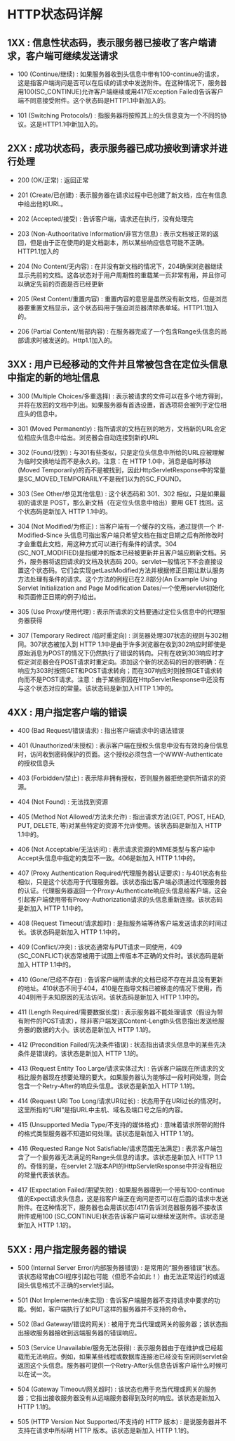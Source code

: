 # HTTP状态码详解

## 1XX : 信息性状态码，表示服务器已接收了客户端请求，客户端可继续发送请求
- 100 (Continue/继续) : 如果服务器收到头信息中带有100-continue的请求，这是指客户端询问是否可以在后续的请求中发送附件。在这种情况下，服务器用100(SC_CONTINUE)允许客户端继续或用417(Exception Failed)告诉客户端不同意接受附件。这个状态码是HTTP1.1中新加入的。

- 101 (Switching Protocols/) : 指服务器将按照其上的头信息变为一个不同的协议。这是HTTP1.1中新加入的。


## 2XX : 成功状态码，表示服务器已成功接收到请求并进行处理
- 200 (OK/正常) : 返回正常

- 201 (Create/已创建) : 表示服务器在请求过程中已创建了新文档，应在有信息中给出他的URL。

- 202 (Accepted/接受) : 告诉客户端，请求还在执行，没有处理完

- 203 (Non-Authooritative Information/非官方信息) : 表示文档被正常的返回，但是由于正在使用的是文档副本，所以某些响应信息可能不正确。HTTP1.1加入的

- 204 (No Content/无内容) : 在并没有新文档的情况下，204确保浏览器继续显示先前的文档。这各状态对于用户周期性的重载某一页非常有用，并且你可以确定先前的页面是否已经更新

- 205 (Rest Content/重置内容) : 重置内容的意思是虽然没有新文档，但是浏览器要重置文档显示，这个状态码用于强迫浏览器清除表单域。HTTP1.1加入的。

- 206 (Partial Content/局部内容) : 在服务器完成了一个包含Range头信息的局部请求时被发送的。Http1.1加入的。


## 3XX : 用户已经移动的文件并且常被包含在定位头信息中指定的新的地址信息
- 300 (Multiple Choices/多重选择) :  表示被请求的文件可以在多个地方得到，并将在放回的文档中列出。如果服务器有首选设置，首选项将会被列于定位相应头的信息中。

- 301 (Moved Permanently) : 指所请求的文档在别的地方，文档新的URL会定位相应头信息中给出。浏览器会自动连接到新的URL

- 302 (Found/找到) : 与301有些类似，只是定位头信息中所给的URL应被理解为临时交换地址而不是永久的。注意：在 HTTP 1.0中，消息是临时移动(Moved Temporarily)的而不是被找到，因此HttpServletResponse中的常量是SC_MOVED_TEMPORARILY不是我们以为的SC_FOUND。

- 303 (See Other/参见其他信息) : 这个状态码和 301、302 相似，只是如果最初的请求是 POST，那么新文档（在定位头信息中给出）要用 GET 找回。这个状态码是新加入 HTTP 1.1中的。

- 304 (Not Modified/为修正) : 当客户端有一个缓存的文档，通过提供一个 If-Modified-Since 头信息可指出客户端只希望文档在指定日期之后有所修改时才会重载此文档，用这种方式可以进行有条件的请求。304 (SC_NOT_MODIFIED)是指缓冲的版本已经被更新并且客户端应刷新文档。另外，服务器将返回请求的文档及状态码 200。servlet一般情况下不会直接设置这个状态码。它们会实现getLastModified方法并根据修正日期让默认服务方法处理有条件的请求。这个方法的例程已在2.8部分(An Example Using Servlet Initialization and Page Modification Dates/一个使用servlet初始化和页面修正日期的例子)给出。

- 305 (Use Proxy/使用代理) : 表示所请求的文档要通过定位头信息中的代理服务器获得

- 307 (Temporary Redirect /临时重定向) : 浏览器处理307状态的规则与302相同。307状态被加入到 HTTP 1.1中是由于许多浏览器在收到302响应时即使是原始消息为POST的情况下仍然执行了错误的转向。只有在收到303响应时才假定浏览器会在POST请求时重定向。添加这个新的状态码的目的很明确：在响应为303时按照GET和POST请求转向；而在307响应时则按照GET请求转向而不是POST请求。注意：由于某些原因在HttpServletResponse中还没有与这个状态对应的常量。该状态码是新加入HTTP 1.1中的。

## 4XX : 用户指定客户端的错误
- 400 (Bad Request/错误请求) : 指出客户端请求中的语法错误

- 401 (Unauthorized/未授权) : 表示客户端在授权头信息中没有有效的身份信息时，访问收到密码保护的页面。这个授权必须包含一个WWW-Authenticate的授权信息头

- 403 (Forbidden/禁止) : 表示除非拥有授权，否则服务器拒绝提供所请求的资源。

- 404 (Not Found) : 无法找到资源

- 405 (Method Not Allowed/方法未允许) : 指出请求方法(GET, POST, HEAD, PUT, DELETE, 等)对某些特定的资源不允许使用。该状态码是新加入 HTTP 1.1中的。

- 406 (Not Acceptable/无法访问) : 表示请求资源的MIME类型与客户端中Accept头信息中指定的类型不一致。406是新加入 HTTP 1.1中的。

- 407 (Proxy Authentication Required/代理服务器认证要求) : 与401状态有些相似，只是这个状态用于代理服务器。该状态指出客户端必须通过代理服务器的认证。代理服务器返回一个Proxy-Authenticate响应头信息给客户端，这会引起客户端使用带有Proxy-Authorization请求的头信息重新连接。该状态码是新加入 HTTP 1.1中的。

- 408 (Request Timeout/请求超时) : 是指服务端等待客户端发送请求的时间过长。该状态码是新加入 HTTP 1.1中的。

- 409 (Conflict/冲突) : 该状态通常与PUT请求一同使用，409 (SC_CONFLICT)状态常被用于试图上传版本不正确的文件时。该状态码是新加入 HTTP 1.1中的。

- 410 (Gone/已经不存在) : 告诉客户端所请求的文档已经不存在并且没有更新的地址。410状态不同于404，410是在指导文档已被移走的情况下使用，而404则用于未知原因的无法访问。该状态码是新加入 HTTP 1.1中的。

- 411 (Length Required/需要数据长度) : 表示服务器不能处理请求（假设为带有附件的POST请求），除非客户端发送Content-Length头信息指出发送给服务器的数据的大小。该状态是新加入 HTTP 1.1的。

- 412 (Precondition Failed/先决条件错误) : 状态指出请求头信息中的某些先决条件是错误的。该状态是新加入 HTTP 1.1的。

- 413 (Request Entity Too Large/请求实体过大) : 告诉客户端现在所请求的文档比服务器现在想要处理的要大。如果服务器认为能够过一段时间处理，则会包含一个Retry-After的响应头信息。该状态是新加入 HTTP 1.1的。

- 414 (Request URI Too Long/请求URI过长) : 状态用于在URI过长的情况时。这里所指的“URI”是指URL中主机、域名及端口号之后的内容。

- 415 (Unsupported Media Type/不支持的媒体格式) : 意味着请求所带的附件的格式类型服务器不知道如何处理。该状态是新加入 HTTP 1.1的。

- 416 (Requested Range Not Satisfiable/请求范围无法满足) : 表示客户端包含了一个服务器无法满足的Range头信息的请求。该状态是新加入 HTTP 1.1的。奇怪的是，在servlet 2.1版本API的HttpServletResponse中并没有相应的常量代表该状态。

- 417 (Expectation Failed/期望失败) : 如果服务器得到一个带有100-continue值的Expect请求头信息，这是指客户端正在询问是否可以在后面的请求中发送附件。在这种情况下，服务器也会用该状态(417)告诉浏览器服务器不接收该附件或用100 (SC_CONTINUE)状态告诉客户端可以继续发送附件。该状态是新加入 HTTP 1.1的。


## 5XX : 用户指定服务器的错误
- 500 (Internal Server Error/内部服务器错误) : 是常用的“服务器错误”状态。该状态经常由CGI程序引起也可能（但愿不会如此！）由无法正常运行的或返回头信息格式不正确的servlet引起。

- 501 (Not Implemented/未实现) : 告诉客户端服务器不支持请求中要求的功能。例如，客户端执行了如PUT这样的服务器并不支持的命令。

- 502 (Bad Gateway/错误的网关) : 被用于充当代理或网关的服务器；该状态指出接收服务器接收到远端服务器的错误响应。

- 503 (Service Unavailable/服务无法获得) : 表示服务器由于在维护或已经超载而无法响应。例如，如果某些线程或数据库连接池已经没有空闲则servlet会返回这个头信息。服务器可提供一个Retry-After头信息告诉客户端什么时候可以在试一次。

- 504 (Gateway Timeout/网关超时) : 该状态也用于充当代理或网关的服务器；它指出接收服务器没有从远端服务器得到及时的响应。该状态是新加入 HTTP 1.1的。

- 505 (HTTP Version Not Supported/不支持的 HTTP 版本) : 是说服务器并不支持在请求中所标明 HTTP 版本。该状态是新加入 HTTP 1.1的。